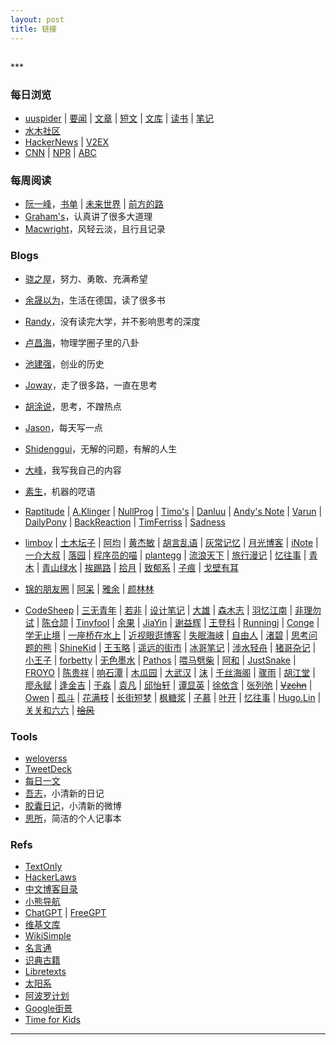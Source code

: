```yaml
---
layout: post
title: 链接
---
```

<h2 id="top"></h2>
***

### 每日浏览

*   [uuspider][ref2] \| [要闻][ref3] \| [文章][ref72] \| [短文][ref5] \| [文库][ref71] \| [读书][ref128] \| [笔记][ref4]
*   [水木社区][ref1]
*   [HackerNews][ref9] \| [V2EX][ref16]
*   [CNN][ref11] \| [NPR][ref12] \| [ABC][ref132]

### 每周阅读

*   [阮一峰][ref6]，[书单][ref7] \| [未来世界][ref14] \| [前方的路][ref15]
*   [Graham's][ref26]，认真讲了很多大道理
*   [Macwright][ref8]，风轻云淡，且行且记录

### Blogs

*   [骁之屋][ref53]，努力、勇敢、充满希望
*   [余晟以为][ref70]，生活在德国，读了很多书
*   [Randy][ref33]，没有读完大学，并不影响思考的深度
*   [卢昌海][ref28]，物理学圈子里的八卦
*   [池建强][ref30]，创业的历史
*   [Joway][ref36]，走了很多路，一直在思考
*   [胡涂说][ref136]，思考，不蹭热点
*   [Jason][ref32]，每天写一点
*   [Shidenggui][ref142]，无解的问题，有解的人生
*   [大峰][ref147]，我写我自己的内容
*   [素生][ref37]，机器的呓语

*   [Raptitude][ref50] \| [A.Klinger][ref52] \| [NullProg][ref13] \| [Timo's][ref24] \| [Danluu][ref104] \| [Andy's Note][ref105] \| [Varun][ref121] \| [DailyPony][ref122] \| [BackReaction][ref123] \| [TimFerriss][ref124] \| [Sadness][ref125]
*   [limboy][ref119] \| [土木坛子][ref34] \| [阿均][ref91] \| [黄杰敏][ref58] \| [胡言乱语][ref59] \| [灰常记忆][ref60] \| [月光博客][ref54] \| [iNote][ref99] \| [一介大叔][ref101] \| [落园][ref106] \| [程序员的喵][ref35] \| [plantegg][ref135] \| [流浪天下][ref77] \| [旅行漫记][ref90] \| [忆往事][ref80] \| [青木][ref74] \| [青山绿水][ref140] \| [挨踢路][ref144] \| [拾月][ref86] \| [致郁系][ref145] \| [子痕][ref146] \| [戈壁有耳][ref152]
*   [锦的朋友圈][ref82] \| [阿呆][ref62] \| [雅余][ref92] \| [颜林林][ref112]
*   [CodeSheep][ref38] \| [三无青年][ref63] \| [若非][ref64] \| [设计笔记][ref66] \| [大雄][ref65] \| [森木志][ref17] \| [羽忆江南][ref18] \| [非理勿试][ref19] \| [陈仓颉][ref20] \| [Tinyfool][ref22] \| [余果][ref29] \| [JiaYin][ref68] \| [谢益辉][ref67] \| [王登科][ref31] \| [Runningj][ref39] \| [Conge][ref40] \| [学无止境][ref41] \| [一座桥在水上][ref42] \| [近视眼逛博客][ref43] \| [失眠海峡][ref44] \| [自由人][ref45] \| [渚碧][ref46] \| [思考问题的熊][ref47] \| [ShineKid][ref48] \| [王玉略][ref51] \| [遥远的街市][ref55] \| [冰哥笔记][ref57] \| [涉水轻舟][ref75] \| [猪哥杂记][ref78] \| [小王子][ref79] \| [forbetty][ref81] \| [无色墨水][ref83] \| [Pathos][ref84] \| [喂马劈柴][ref85] \| [阿和][ref87] \| [JustSnake][ref88] \| [FROYO][ref89] \| [陈贵祥][ref93] \| [响石潭][ref94] \| [木瓜园][ref95] \| [大武汉][ref96] \| [沫][ref97] \| [千丝海阁][ref102] \| [骤雨][ref100] \| [胡江堂][ref107] \| [廖永赋][ref108] \| [逢金吉][ref109] \| [于淼][ref110] \| [袁凡][ref111] \| [邱怡轩][ref113] \| [谭显英][ref114] \| [徐依含][ref115] \| [张列弛][ref116] \| [~~Vzchn~~][ref56] \| [Owen][ref137] \| [孤斗][ref138] \| [花满枝][ref139] \| [长街短梦][ref141] \| [枫糖浆][ref143] \| [子慕][ref149] \| [叶开][ref150] \| [忆往事][ref151] \| [Hugo.Lin][ref153] \| [关关和六六][ref154] \| [~~拾风~~][ref76]

### Tools

*   [weloverss][ref103]
*   [TweetDeck][ref21]
*   [每日一文][ref69]
*   [吾志][ref73]，小清新的日记
*   [胶囊日记][ref23]，小清新的微博
*   [思所][ref98]，简洁的个人记事本

### Refs

*   [TextOnly][ref10]
*   [HackerLaws][ref25]
*   [中文博客目录][ref27]
*   [小熊导航][ref148]
*   [ChatGPT][ref134] \| [FreeGPT][ref155]
*   [维基文库][ref120]
*   [WikiSimple][ref133]
*   [名言通][ref129]
*   [识典古籍][ref130]
*   [Libretexts][ref131]
*   [太阳系][ref117]
*   [阿波罗计划][ref118]
*   [Google街景][ref126]
*   [Time for Kids][ref127]

***

[ref155]:https://freegpt.one/
[ref154]:https://www.gmcllp.cn/
[ref153]:https://399s.com/
[ref152]:http://www.zhanggeer.net/
[ref151]:https://zhou.ge/
[ref150]:https://qq.md/
[ref149]:https://90zm.net/
[ref148]:https://www.saphead.cn/
[ref147]:https://www.illl.xyz/
[ref146]:https://blog.mzihen.com/
[ref145]:https://www.juroku.net/
[ref144]:https://itlu.org/
[ref143]:https://www.ie9.org/
[ref142]:https://shidenggui.com/
[ref141]:https://wangyunzi.com/
[ref140]:https://eirms.com/
[ref139]:https://huangjia.site/cn/
[ref138]:https://d-d.design/
[ref137]:https://www.owenyoung.com/
[ref136]:https://hutusi.com/
[ref135]:https://plantegg.github.io/
[ref134]:https://chat.openai.com/auth/login
[ref133]:https://simple.wikipedia.org/
[ref132]:https://www.abc.net.au/news/chinese/
[ref131]:https://libretexts.org/
[ref130]:https://www.shidianguji.com
[ref129]:https://www.mingyantong.com/
[ref128]:http://about.uuspider.com/2022/09/18/books.html
[ref127]:https://www.timeforkids.com/
[ref126]:https://randomstreetview.com/
[ref125]:https://sadgrl.online/blog/
[ref124]:https://tim.blog/
[ref123]:http://backreaction.blogspot.com/
[ref122]:https://writing.bobdoto.computer/
[ref121]:https://www.varunsrinivasan.com/
[ref120]:https://zh.wikisource.org/
[ref119]:https://limboy.me/
[ref118]:https://apolloinrealtime.org
[ref117]:https://codepen.io/juliangarnier/pen/krNqZO
[ref116]:https://www.liechi.org/cn/
[ref115]:https://yihanxu.github.io/
[ref114]:https://shrektan.com/
[ref113]:https://yixuan.blog/cn/
[ref112]:https://yanlinlin.cn/
[ref111]:https://yuanfan.vercel.app/
[ref110]:https://yufree.cn/cn/
[ref109]:https://jinjipang.com/cn/
[ref108]:https://yongfu.name/post/
[ref107]:https://jiangtanghu.com/cn/
[ref106]:http://www.loyhome.com/
[ref105]:https://notes.andymatuschak.org/
[ref104]:http://danluu.com/
[ref103]:https://weloverss.com/
[ref102]:https://www.tiandiyoyo.com/
[ref101]:http://www.winature.com/
[ref100]:https://hardrain980.com/
[ref99]:https://inote.xyz/
[ref98]:https://sisuo.herokuapp.com/users/6/categories/11
[ref97]:http://muo.me/
[ref96]:https://maxwuhan.com/
[ref95]:https://muguayuan.com/
[ref94]:https://www.xiangshitan.com/
[ref93]:https://caisixiang.com/
[ref92]:https://www.yayu.net/
[ref91]:https://www.lushaojun.com/
[ref90]:https://synyan.cn/
[ref89]:http://www.izhuyue.com/
[ref88]:https://imsnake.cn/
[ref87]:https://www.aheqiz.com/index.asp
[ref86]:https://www.skyue.com/
[ref85]:https://blog.shaoxiao.net/
[ref84]:https://pathos.page/
[ref83]:https://wuse.ink/
[ref82]:https://kam.space/
[ref81]:http://forbetty.com/
[ref80]:https://yiws.net/
[ref79]:https://www.wanghao.me/
[ref78]:https://blog.dazhu1988.com/
[ref77]:https://maie.name/
[ref76]:https://www.coolblood.cn/
[ref75]:https://sheshui.me/
[ref74]:http://iyoubo.com:800/
[ref73]:https://wuzhi.me/last
[ref72]:http://about.uuspider.com/2019/06/02/episodeindex.html
[ref71]:http://m.uuspider.com/e
[ref70]:https://www.huxiu.com/member/1870930/article.html
[ref69]:https://meiriyiwen.com/
[ref68]:https://imjiayin.com/
[ref67]:https://yihui.org/
[ref66]:https://biji.io/
[ref65]:https://199508.com/
[ref64]:https://ifblog.cn/
[ref63]:https://www.duanxiansen.com/
[ref62]:https://bo.ke/
<!--[ref61]:https://www.bokequan.net/-->
[ref60]:https://bestcherish.com/
[ref59]:https://husay.cc/
[ref58]:https://www.jiemin.com/
[ref57]:https://www.bgbiji.com/
[ref56]:https://blog.vzchn.com/
[ref55]:https://blog.henix.info/
[ref54]:https://www.williamlong.info/
[ref53]:https://www.ybusad.com/
[ref52]:https://klinger.io/
[ref51]:https://wangyulue.com/
[ref50]:https://www.raptitude.com/
<!--[ref49]:https://2047.one/-->
[ref48]:https://shinekid.com/
[ref47]:https://kaopubear.top/blog/
[ref46]:https://jubeny.com/
[ref45]:https://ifttl.com/
[ref44]:https://blog.imalan.cn/
[ref43]:https://blog.dtz9.com/
[ref42]:https://blog.othing.xyz/
[ref41]:http://gtdstudy.com/
[ref40]:https://conge.github.io/
[ref39]:https://runningj.top/
[ref38]:https://r2coding.com/#/?id=%e7%a0%81%e5%86%9c%e7%94%9f%e6%b4%bb
[ref37]:https://z.arlmy.me/
[ref36]:https://blog.joway.io/
[ref35]:https://catcoding.me/
[ref34]:https://tumutanzi.com/
[ref33]:https://lutaonan.com/blog/
[ref32]:https://atjason.com/
[ref31]:https://greatdk.com
[ref30]:http://macshuo.com
[ref29]:https://yuguo.us
[ref28]:https://www.changhai.org/
[ref27]:https://github.com/timqian/chinese-independent-blogs
[ref26]:https://www.paulgraham.com
[ref25]:https://github.com/nusr/hacker-laws-zh
[ref24]:http://www.elisanet.fi/tsalmi/homepage.html
[ref23]:http://www.timepill.net/
[ref22]:https://codechina.org/
[ref21]:https://tweetdeck.twitter.com/
[ref20]:https://imzm.im/
[ref19]:https://www.ntiy.com/
[ref18]:https://yyjn.org/
[ref17]:https://www.imxxz.cn/
[ref16]:https://www.v2ex.com/
[ref15]:http://ruanyifeng.com/road/
[ref14]:http://ruanyifeng.com/survivor/
[ref13]:https://nullprogram.com/
[ref12]:http://thin.npr.org/
[ref11]:http://lite.cnn.io/en
[ref10]:https://sjmulder.nl/en/textonly.html
[ref1]:https://m.mysmth.net/index
[ref2]:http://about.uuspider.com/
[ref3]:http://news.uuspider.com/
[ref4]:http://m.uuspider.com/
[ref5]:http://read.uuspider.com/read
[ref6]:http://ruanyifeng.com/blog/
[ref7]:https://github.com/ruanyf/reading-list
[ref8]:https://macwright.com/
[ref9]:https://news.ycombinator.com/news
